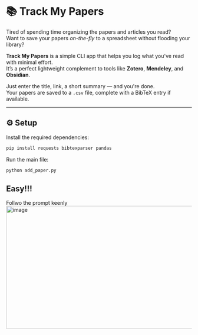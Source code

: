 # 📚 Track My Papers

Tired of spending time organizing the papers and articles you read?  
Want to save your papers *on-the-fly* to a spreadsheet without flooding your library?

**Track My Papers** is a simple CLI app that helps you log what you've read with minimal effort.  
It’s a perfect lightweight complement to tools like **Zotero**, **Mendeley**, and **Obsidian**.

Just enter the title, link, a short summary — and you're done.  
Your papers are saved to a `.csv` file, complete with a BibTeX entry if available.

---

## ⚙️ Setup

Install the required dependencies:

```bash
pip install requests bibtexparser pandas
```

Run the main file:

```bash
python add_paper.py
```

## Easy!!!
Follwo the prompt keenly
<img width="1455" height="332" alt="image" src="https://github.com/user-attachments/assets/a45823b6-3aec-4018-8fe0-a720efffa1eb" />
